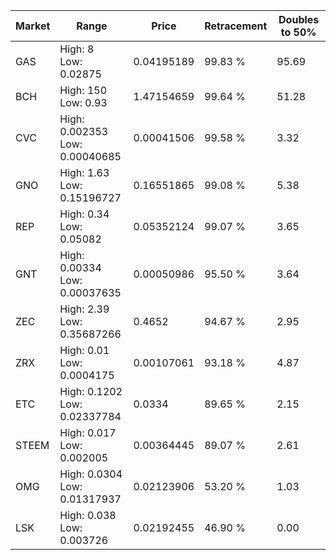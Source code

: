 | Market | Range | Price| Retracement | Doubles to 50% |
| --- | --- | --- | --- | --- |
| GAS | High: 8<br />Low: 0.02875 | 0.04195189 | 99.83 % | 95.69 |
| BCH | High: 150<br />Low: 0.93 | 1.47154659 | 99.64 % | 51.28 |
| CVC | High: 0.002353<br />Low: 0.00040685 | 0.00041506 | 99.58 % | 3.32 |
| GNO | High: 1.63<br />Low: 0.15196727 | 0.16551865 | 99.08 % | 5.38 |
| REP | High: 0.34<br />Low: 0.05082 | 0.05352124 | 99.07 % | 3.65 |
| GNT | High: 0.00334<br />Low: 0.00037635 | 0.00050986 | 95.50 % | 3.64 |
| ZEC | High: 2.39<br />Low: 0.35687266 | 0.4652 | 94.67 % | 2.95 |
| ZRX | High: 0.01<br />Low: 0.0004175 | 0.00107061 | 93.18 % | 4.87 |
| ETC | High: 0.1202<br />Low: 0.02337784 | 0.0334 | 89.65 % | 2.15 |
| STEEM | High: 0.017<br />Low: 0.002005 | 0.00364445 | 89.07 % | 2.61 |
| OMG | High: 0.0304<br />Low: 0.01317937 | 0.02123906 | 53.20 % | 1.03 |
| LSK | High: 0.038<br />Low: 0.003726 | 0.02192455 | 46.90 % | 0.00 |
